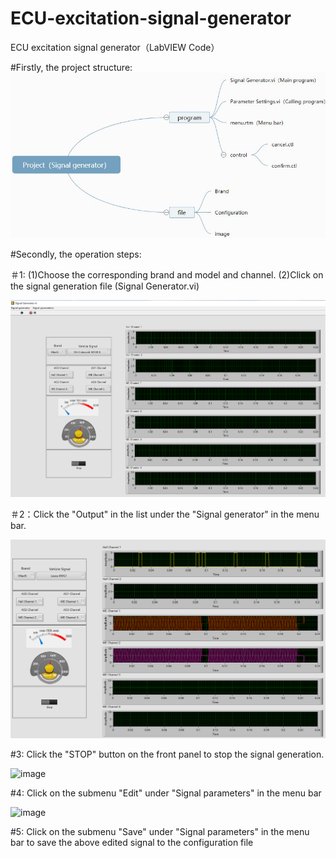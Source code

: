 # ECU-excitation-signal-generator
ECU excitation signal generator（LabVIEW Code）

#Firstly, the project structure:
![image](https://github.com/zhengxj96/ECU-excitation-signal-generator/blob/main/image/Project%20structure.JPG)

#Secondly, the operation steps:

＃1: (1)Choose the corresponding brand and model and channel. 
(2)Click on the signal generation file (Signal Generator.vi)

![image](https://github.com/zhengxj96/ECU-excitation-signal-generator/blob/main/image/main.png)

＃2：Click the "Output" in the list under the "Signal generator" in the menu bar. 

![image](https://github.com/zhengxj96/ECU-excitation-signal-generator/blob/main/image/signal(1).png)

#3: Click the "STOP" button on the front panel to stop the signal generation.

![image](https://user-images.githubusercontent.com/82930610/115517332-9d801b00-a2b9-11eb-838b-328117be73e0.png)

#4: Click on the submenu "Edit" under "Signal parameters" in the menu bar

![image](https://user-images.githubusercontent.com/82930610/115517489-c30d2480-a2b9-11eb-8cf6-5d7092619e2f.png)

#5: Click on the submenu "Save" under "Signal parameters" in the menu bar to save the above edited signal to the configuration file


